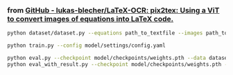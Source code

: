 ###  from [GitHub - lukas-blecher/LaTeX-OCR: pix2tex: Using a ViT to convert images of equations into LaTeX code.](https://github.com/lukas-blecher/LaTeX-OCR/tree/main)

```bash
python dataset/dataset.py --equations path_to_textfile --images path_to_images --out dataset.pkl
```


```bash
python train.py --config model/settings/config.yaml
```

```bash
python eval.py --checkpoint model/checkpoints/weights.pth --data dataset/data/miniTrain.pkl --config model/settings/config-mini.yaml
python eval_with_result.py --checkpoint model/checkpoints/weights.pth --data dataset/data/miniTrain.pkl --config model/settings/config-mini.yaml --output dataset/data/csv_results
```